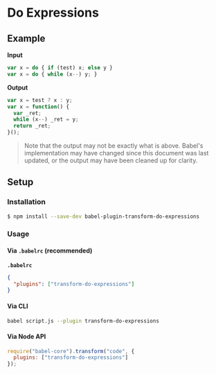 # Do Expressions

## Example

**Input**

```js
var x = do { if (test) x; else y }
var x = do { while (x--) y; }
```

**Output**

```js
var x = test ? x : y;
var x = function() {
  var _ret;
  while (x--) _ret = y;
  return _ret;
}();
```

> Note that the output may not be exactly what is above. Babel's implementation
> may have changed since this document was last updated, or the output may have
> been cleaned up for clarity.

## Setup

### Installation

```sh
$ npm install --save-dev babel-plugin-transform-do-expressions
```

### Usage

#### Via `.babelrc` (recommended)

**`.babelrc`**

```json
{
  "plugins": ["transform-do-expressions"]
}
```

#### Via CLI

```sh
babel script.js --plugin transform-do-expressions
```

#### Via Node API

```js
require("babel-core").transform("code", {
  plugins: ["transform-do-expressions"]
});
```
